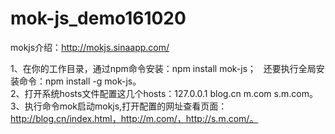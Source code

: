 # mok-js_demo161020

mokjs介绍：http://mokjs.sinaapp.com/  


1、在你的工作目录，通过npm命令安装：npm install mok-js；  
还要执行全局安装命令：npm install -g mok-js。  
2、打开系统hosts文件配置这几个hosts：127.0.0.1 blog.cn m.com s.m.com。  
3、执行命令mok启动mokjs,打开配置的网址查看页面：http://blog.cn/index.html，http://m.com/，http://s.m.com/。  
